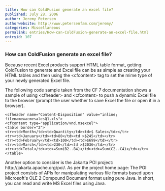 ```yaml
---
title: How can ColdFusion generate an excel file?
published: July 28, 2006
author: Jeremy Petersen
authorwebsite: http://www.petersenfam.com/jeremy/
categories: Miscellaneous
permalink: entries/How-can-ColdFusion-generate-an-excel-file.html
entryid: 107
---
```


<h3>How can ColdFusion generate an excel file?</h3>

<p>
Because recent Excel products support HTML table format, getting ColdFusion to generate and Excel file can be as simple as creating your HTML tables and then using the &lt;cfcontent&gt; tag to set the mime type of your newly generated Excel file.
</p>

<p>
The following code sample taken from the CF 7 documentation shows a sample of using &lt;cfheader&gt;  and &lt;cfcontent&gt;  to push a dynamic Excel file to the browser (prompt the user whether to save Excel the file or open it in a browser).
</p>

<pre><code class="language-markup">&lt;cfheader name=&quot;Content-Disposition&quot; value=&quot;inline; filename=acmesalesQ1.xls&quot;&gt;
&lt;cfcontent type=&quot;application/vnd.msexcel&quot;&gt;
&lt;table border=&quot;2&quot;&gt;
&lt;tr&gt;&lt;td&gt;Month&lt;/td&gt;&lt;td&gt;Quantity&lt;/td&gt;&lt;td&gt;$ Sales&lt;/td&gt;&lt;/tr&gt;
&lt;tr&gt;&lt;td&gt;January&lt;/td&gt;&lt;td&gt;80&lt;/td&gt;&lt;td &gt;$245&lt;/td&gt;&lt;/tr&gt;
&lt;tr&gt;&lt;td&gt;February&lt;/td&gt;&lt;td&gt;100&lt;/td&gt;&lt;td&gt;$699&lt;/td&gt;&lt;/tr&gt;
&lt;tr&gt;&lt;td&gt;March&lt;/td&gt;&lt;td&gt;230&lt;/td&gt;&lt;td &gt;$2036&lt;/td&gt;&lt;/tr&gt;
&lt;tr&gt;&lt;td&gt;Total&lt;/td&gt;&lt;td&gt;=Sum(B2..B4)&lt;/td&gt;&lt;td&gt;=Sum(C2..C4)&lt;/td&gt;&lt;/tr&gt;
&lt;/table&gt;
</code></pre>

<p>
	
</p>

<p>
Another option to consider is the Jakarta POI project: http://jakarta.apache.org/poi/.  As per the project home page: The POI project consists of APIs for manipulating various file formats based upon Microsoft's OLE 2 Compound Document format using pure Java. In short, you can read and write MS Excel files using Java.
</p>



